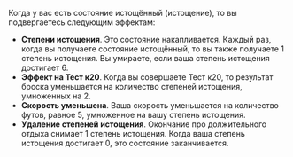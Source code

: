 Когда у вас есть состояние истощённый (истощение), то вы подвергаетесь следующим эффектам: 
* **Степени истощения**. Это состояние накапливается. Каждый раз, когда вы получаете состояние истощённый, то вы также получаете 1 степень истощения. Вы умираете, если ваша степень истощения достигает 6. 
* **Эффект на Тест к20**. Когда вы совершаете Тест к20, то результат броска уменьшается на количество степеней истощения, умноженных на 2. 
* **Скорость уменьшена**. Ваша скорость уменьшается на количество футов, равное 5, умноженное на вашу степень истощения. 
* **Удаление степеней истощения**. Окончание про должительного отдыха снимает 1 степень истощения. Когда ваша степень истощения достигает 0, это состояние заканчивается.